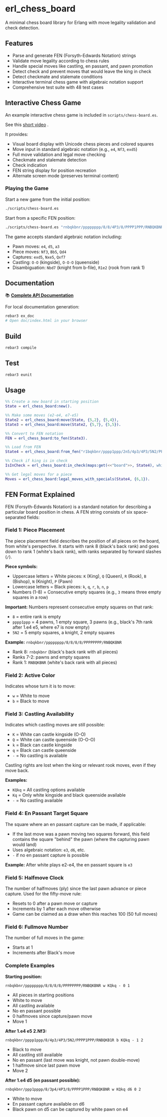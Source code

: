 # erl_chess_board

A minimal chess board library for Erlang with move legality validation and check detection.

## Features

- Parse and generate FEN (Forsyth-Edwards Notation) strings
- Validate move legality according to chess rules
- Handle special moves like castling, en passant, and pawn promotion  
- Detect check and prevent moves that would leave the king in check
- Detect checkmate and stalemate conditions
- Interactive terminal chess game with algebraic notation support
- Comprehensive test suite with 48 test cases

## Interactive Chess Game

An example interactive chess game is included in `scripts/chess-board.es`.

See this [short video](https://youtu.be/nStyfxFRVcE?si=pbkPat283zMKnDjI) .

It provides:

- Visual board display with Unicode chess pieces and colored squares
- Move input in standard algebraic notation (e.g., `e4`, `Nf3`, `exd5`)
- Full move validation and legal move checking
- Checkmate and stalemate detection
- Check indication
- FEN string display for position recreation
- Alternate screen mode (preserves terminal content)

### Playing the Game

Start a new game from the initial position:
```bash
./scripts/chess-board.es
```

Start from a specific FEN position:
```bash
./scripts/chess-board.es "rnbqkbnr/pppppppp/8/8/4P3/8/PPPP1PPP/RNBQKBNR b KQkq e3 0 1"
```

The game accepts standard algebraic notation including:
- Pawn moves: `e4`, `d5`, `a3`
- Piece moves: `Nf3`, `Bb5`, `Qd4`
- Captures: `exd5`, `Nxe5`, `Qxf7`
- Castling: `O-O` (kingside), `O-O-O` (queenside)
- Disambiguation: `Nbd7` (knight from b-file), `R1e2` (rook from rank 1)

## Documentation

📚 **[Complete API Documentation](https://etnt.github.io/erl_chess_board/)**

For local documentation generation:
```bash
rebar3 ex_doc
# Open doc/index.html in your browser
```

## Build
```bash
rebar3 compile
```

## Test
```bash
rebar3 eunit
```

## Usage

```erlang
%% Create a new board in starting position
State = erl_chess_board:new().

%% Make some moves (e2-e4, e7-e5)
State2 = erl_chess_board:move(State, {5,2}, {5,4}),
State3 = erl_chess_board:move(State2, {5,7}, {5,5}).

%% Convert to FEN notation
FEN = erl_chess_board:to_fen(State3).

%% Load from FEN
State4 = erl_chess_board:from_fen("r1bqkbnr/pppp1ppp/2n5/4p3/4P3/5N2/PPPP1PPP/RNBQKB1R w KQkq - 4 3").

%% Check if king is in check
IsInCheck = erl_chess_board:in_check(maps:get(<<"board">>, State4), white).

%% Get legal moves for a piece
Moves = erl_chess_board:legal_moves_with_specials(State4, {6,1}).
```

## FEN Format Explained

FEN (Forsyth-Edwards Notation) is a standard notation for describing a
particular board position in chess. A FEN string consists of six
space-separated fields:

### Field 1: Piece Placement

The piece placement field describes the position of all pieces on the board,
from white's perspective. It starts with rank 8 (black's back rank) and goes 
down to rank 1 (white's back rank), with ranks separated by forward slashes (`/`).

**Piece symbols:**
- Uppercase letters = White pieces: `K` (King), `Q` (Queen), `R` (Rook), `B` (Bishop), `N` (Knight), `P` (Pawn)
- Lowercase letters = Black pieces: `k`, `q`, `r`, `b`, `n`, `p`
- Numbers (1-8) = Consecutive empty squares (e.g., `3` means three empty squares in a row)

**Important:** Numbers represent consecutive empty squares on that rank:
- `8` = entire rank is empty
- `pppp1ppp` = 4 pawns, 1 empty square, 3 pawns (e.g., black's 7th rank after 1.e4 e5, where e7 is now empty)
- `5N2` = 5 empty squares, a knight, 2 empty squares

**Example:** `rnbqkbnr/pppppppp/8/8/8/8/PPPPPPPP/RNBQKBNR`
- Rank 8: `rnbqkbnr` (black's back rank with all pieces)
- Ranks 7-2: pawns and empty squares
- Rank 1: `RNBQKBNR` (white's back rank with all pieces)

### Field 2: Active Color

Indicates whose turn it is to move:
- `w` = White to move
- `b` = Black to move

### Field 3: Castling Availability

Indicates which castling moves are still possible:
- `K` = White can castle kingside (O-O)
- `Q` = White can castle queenside (O-O-O)
- `k` = Black can castle kingside
- `q` = Black can castle queenside
- `-` = No castling is available

Castling rights are lost when the king or relevant rook moves, even if they move back.

**Examples:**
- `KQkq` = All castling options available
- `Kq` = Only white kingside and black queenside available
- `-` = No castling available

### Field 4: En Passant Target Square

The square where an en passant capture can be made, if applicable:
- If the last move was a pawn moving two squares forward, this field contains the square "behind" the pawn (where the capturing pawn would land)
- Uses algebraic notation: `e3`, `d6`, etc.
- `-` if no en passant capture is possible

**Example:** After white plays e2-e4, the en passant square is `e3`

### Field 5: Halfmove Clock

The number of halfmoves (ply) since the last pawn advance or piece capture. Used for the fifty-move rule:
- Resets to 0 after a pawn move or capture
- Increments by 1 after each move otherwise
- Game can be claimed as a draw when this reaches 100 (50 full moves)

### Field 6: Fullmove Number

The number of full moves in the game:
- Starts at 1
- Increments after Black's move

### Complete Examples

**Starting position:**
```
rnbqkbnr/pppppppp/8/8/8/8/PPPPPPPP/RNBQKBNR w KQkq - 0 1
```
- All pieces in starting positions
- White to move
- All castling available
- No en passant possible
- 0 halfmoves since capture/pawn move
- Move 1

**After 1.e4 e5 2.Nf3:**
```
rnbqkbnr/pppp1ppp/8/4p3/4P3/5N2/PPPP1PPP/RNBQKB1R b KQkq - 1 2
```
- Black to move
- All castling still available
- No en passant (last move was knight, not pawn double-move)
- 1 halfmove since last pawn move
- Move 2

**After 1.e4 d5 (en passant possible):**
```
rnbqkbnr/ppp1pppp/8/3p4/4P3/8/PPPP1PPP/RNBQKBNR w KQkq d6 0 2
```
- White to move
- En passant capture available on d6
- Black pawn on d5 can be captured by white pawn on e4



